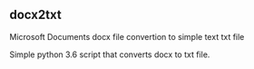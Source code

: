 ## docx2txt
Microsoft Documents docx file convertion to simple text txt file

Simple python 3.6 script that converts docx to txt file.
